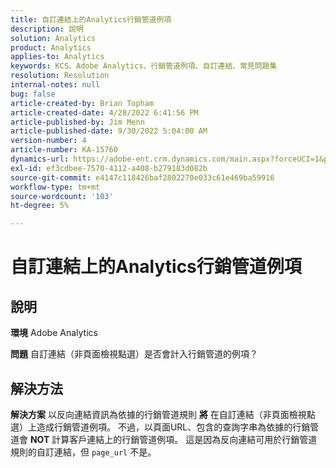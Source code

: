 ```yaml
---
title: 自訂連結上的Analytics行銷管道例項
description: 說明
solution: Analytics
product: Analytics
applies-to: Analytics
keywords: KCS、Adobe Analytics、行銷管道例項、自訂連結、常見問題集
resolution: Resolution
internal-notes: null
bug: false
article-created-by: Brian Topham
article-created-date: 4/28/2022 6:41:56 PM
article-published-by: Jim Menn
article-published-date: 9/30/2022 5:04:00 AM
version-number: 4
article-number: KA-15760
dynamics-url: https://adobe-ent.crm.dynamics.com/main.aspx?forceUCI=1&pagetype=entityrecord&etn=knowledgearticle&id=f30e69e0-22c7-ec11-a7b6-0022480a1b03
exl-id: ef3cdbee-7570-4112-a408-b279183d082b
source-git-commit: e4147c118426baf2802270e033c61e469ba59916
workflow-type: tm+mt
source-wordcount: '103'
ht-degree: 5%

---
```


# 自訂連結上的Analytics行銷管道例項

## 說明


<b>環境</b>
Adobe Analytics

<b>問題</b>
自訂連結（非頁面檢視點選）是否會計入行銷管道的例項？


## 解決方法


<b>解決方案</b>
以反向連結資訊為依據的行銷管道規則 <b>將</b> 在自訂連結（非頁面檢視點選）上造成行銷管道例項。
不過，以頁面URL、包含的查詢字串為依據的行銷管道會 <b>NOT</b> 計算客戶連結上的行銷管道例項。
這是因為反向連結可用於行銷管道規則的自訂連結，但 `page_url` 不是。
